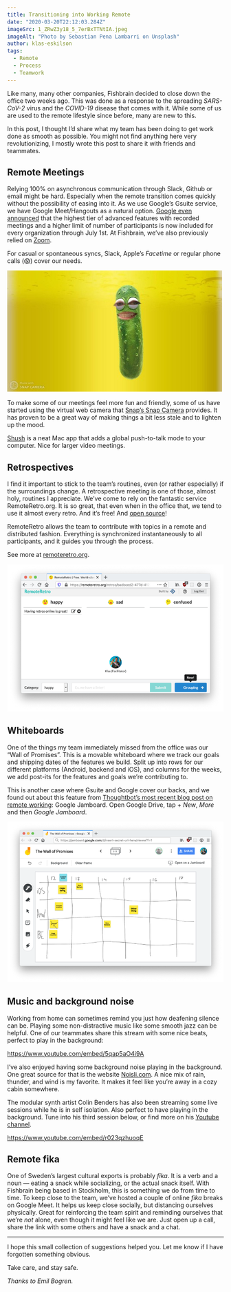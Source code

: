 ```yaml
---
title: Transitioning into Working Remote
date: "2020-03-20T22:12:03.284Z"
imageSrc: 1_ZRwZ3y18_5_7erBxTTNtIA.jpeg
imageAlt: "Photo by Sebastian Pena Lambarri on Unsplash"
author: klas-eskilson
tags:
  - Remote
  - Process
  - Teamwork
---
```


Like many, many other companies, Fishbrain decided to close down the office two weeks ago. This was done as a response to the spreading *SARS-CoV-2* virus and the *COVID-19* disease that comes with it. While some of us are used to the remote lifestyle since before, many are new to this.

In this post, I thought I’d share what my team has been doing to get work done as smooth as possible. You might not find anything here very revolutionizing, I mostly wrote this post to share it with friends and teammates.

## Remote Meetings

Relying 100% on asynchronous communication through Slack, Github or email might be hard. Especially when the remote transition comes quickly without the possibility of easing into it. As we use Google’s Gsuite service, we have Google Meet/Hangouts as a natural option. [Google even announced](https://support.google.com/meet/thread/32228664?hl=en) that the highest tier of advanced features with recorded meetings and a higher limit of number of participants is now included for every organization through July 1st. At Fishbrain, we’ve also previously relied on [Zoom](https://zoom.us/).

For casual or spontaneous syncs, Slack, Apple’s *Facetime* or regular phone calls (😱) cover our needs.

![Me, as a pickle. Taken using the Snap Camera.](1_Yh9loKUjiHKQfDJzgzG8yg.jpeg)

To make some of our meetings feel more fun and friendly, some of us have started using the virtual web camera that [Snap’s Snap Camera](http://snapcamera.snapchat.com/) provides. It has proven to be a great way of making things a bit less stale and to lighten up the mood.

[Shush](https://apps.apple.com/se/app/shush-microphone-manager/id496437906?l=en&mt=12) is a neat Mac app that adds a global push-to-talk mode to your computer. Nice for larger video meetings.

## Retrospectives

I find it important to stick to the team’s routines, even (or rather especially) if the surroundings change. A retrospective meeting is one of those, almost holy, routines I appreciate. We’ve come to rely on the fantastic service RemoteRetro.org. It is so great, that even when in the office that, we tend to use it almost every retro. And it’s free! And [open source](https://github.com/stride-nyc/remote_retro/)!

RemoteRetro allows the team to contribute with topics in a remote and distributed fashion. Everything is synchronized instantaneously to all participants, and it guides you through the process.

See more at [remoteretro.org](https://remoteretro.org/).

![Example view of the idea-generating stage of RemoteRetro.org.](1_acjcTCHxgGwG1IUTT3WKNQ.png)

## Whiteboards

One of the things my team immediately missed from the office was our “Wall of Promises”. This is a movable whiteboard where we track our goals and shipping dates of the features we build. Split up into rows for our different platforms (Android, backend and iOS), and columns for the weeks, we add post-its for the features and goals we’re contributing to.

This is another case where Gsuite and Google cover our backs, and we found out about this feature from [Thoughtbot’s most recent blog post on remote working](https://thoughtbot.com/blog/remote-tools-and-tips-in-these-remote-times): Google Jamboard. Open Google Drive, tap + *New*, *More* and then *Google Jamboard*.

![Our online version of the wall of promises.](1_cnV7TnS4DDvwCU8y0MIMuA.png)

## Music and background noise

Working from home can sometimes remind you just how deafening silence can be. Playing some non-distractive music like some smooth jazz can be helpful. One of our teammates share this stream with some nice beats, perfect to play in the background:

https://www.youtube.com/embed/5qap5aO4i9A

I’ve also enjoyed having some background noise playing in the background. One great source for that is the website [Noisli.com](https://www.noisli.com/). A nice mix of rain, thunder, and wind is my favorite. It makes it feel like you’re away in a cozy cabin somewhere.

The modular synth artist Colin Benders has also been streaming some live sessions while he is in self isolation. Also perfect to have playing in the background. Tune into his third session below, or find more on his [Youtube channel](https://www.youtube.com/channel/UCx74vAHCehhLOeQNwbJcGyQ).

https://www.youtube.com/embed/r023qzhuoqE

## Remote fika

One of Sweden’s largest cultural exports is probably *fika*. It is a verb and a noun — eating a snack while socializing, or the actual snack itself. With Fishbrain being based in Stockholm, this is something we do from time to time. To keep close to the team, we’ve hosted a couple of online *fika* breaks on Google Meet. It helps us keep close socially, but distancing ourselves physically. Great for reinforcing the team spirit and reminding ourselves that we’re *not* alone, even though it might feel like we are. Just open up a call, share the link with some others and have a snack and a chat.

---

I hope this small collection of suggestions helped you. Let me know if I have forgotten something obvious.

Take care, and stay safe.

*Thanks to Emil Bogren.*
